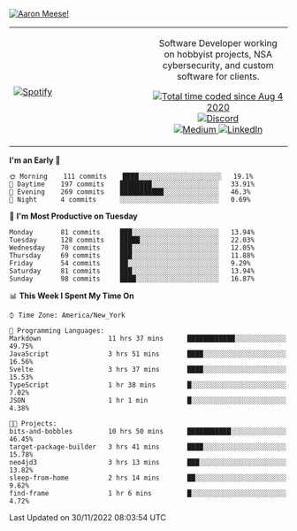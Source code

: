 [![Aaron Meese!](https://user-images.githubusercontent.com/17814535/88975338-a2aabf00-d27f-11ea-963f-8a19608716b4.png)](https://github.com/ajmeese7/readme-ascii "README ASCII")

<!-- Modified from project here: https://github.com/novatorem/novatorem -->
<table width="100%">
  <tr>
  <td width="50%">

&nbsp; <br> [![Spotify](https://ajmeese7.vercel.app/api/spotify)](https://open.spotify.com/user/ajmeese)

  </td>
  <td width="50%">
    <p align="center">
    Software Developer working on hobbyist projects, NSA cybersecurity, and custom software for clients.
    </p>
    <p align="center">
      <a href="https://wakatime.com/@f726891d-3b02-46cd-9b60-e8c59f9e2b14">
        <img src="https://wakatime.com/badge/user/f726891d-3b02-46cd-9b60-e8c59f9e2b14.svg" alt="Total time coded since Aug 4 2020" title="WakaTime" />
      </a>
      <a href="http://link.aaronmeese.com/discord">
        <img src="https://img.shields.io/badge/discord-ajmeese7%234835-369?style=flat-square&logo=discord&logoColor=white&color=purple" alt="Discord" title="Discord">
      </a>
      <br />
      <a href="https://link.aaronmeese.com/medium">
        <img src="https://img.shields.io/badge/medium-ajmeese7-1DB954?style=flat-square&logo=medium&logoColor=white" alt="Medium" title="Medium">
      </a>
      <a href="https://link.aaronmeese.com/linkedin">
        <img src="https://img.shields.io/badge/linkedIn-aaronmeese-1DB954?style=flat-square&logo=linkedin&logoColor=white&color=blue" alt="LinkedIn" title="LinkedIn">
      </a>
    </p>
  </td>

</table>

[//]: <> (The `&nbsp;` is to have Aphelion take up more space)

<!--START_SECTION:waka-->
**I'm an Early 🐤** 

```text
🌞 Morning    111 commits    ████░░░░░░░░░░░░░░░░░░░░░   19.1% 
🌆 Daytime    197 commits    ████████░░░░░░░░░░░░░░░░░   33.91% 
🌃 Evening    269 commits    ███████████░░░░░░░░░░░░░░   46.3% 
🌙 Night      4 commits      ░░░░░░░░░░░░░░░░░░░░░░░░░   0.69%

```
📅 **I'm Most Productive on Tuesday** 

```text
Monday       81 commits     ███░░░░░░░░░░░░░░░░░░░░░░   13.94% 
Tuesday      128 commits    █████░░░░░░░░░░░░░░░░░░░░   22.03% 
Wednesday    70 commits     ███░░░░░░░░░░░░░░░░░░░░░░   12.05% 
Thursday     69 commits     ███░░░░░░░░░░░░░░░░░░░░░░   11.88% 
Friday       54 commits     ██░░░░░░░░░░░░░░░░░░░░░░░   9.29% 
Saturday     81 commits     ███░░░░░░░░░░░░░░░░░░░░░░   13.94% 
Sunday       98 commits     ████░░░░░░░░░░░░░░░░░░░░░   16.87%

```


📊 **This Week I Spent My Time On** 

```text
⌚︎ Time Zone: America/New_York

💬 Programming Languages: 
Markdown                 11 hrs 37 mins      ████████████░░░░░░░░░░░░░   49.75% 
JavaScript               3 hrs 51 mins       ████░░░░░░░░░░░░░░░░░░░░░   16.56% 
Svelte                   3 hrs 37 mins       ████░░░░░░░░░░░░░░░░░░░░░   15.53% 
TypeScript               1 hr 38 mins        █░░░░░░░░░░░░░░░░░░░░░░░░   7.02% 
JSON                     1 hr 1 min          █░░░░░░░░░░░░░░░░░░░░░░░░   4.38%

🐱‍💻 Projects: 
bits-and-bobbles         10 hrs 50 mins      ███████████░░░░░░░░░░░░░░   46.45% 
target-package-builder   3 hrs 41 mins       ████░░░░░░░░░░░░░░░░░░░░░   15.78% 
neo4jd3                  3 hrs 13 mins       ███░░░░░░░░░░░░░░░░░░░░░░   13.82% 
sleep-from-home          2 hrs 14 mins       ██░░░░░░░░░░░░░░░░░░░░░░░   9.62% 
find-frame               1 hr 6 mins         █░░░░░░░░░░░░░░░░░░░░░░░░   4.72%

```


 Last Updated on 30/11/2022 08:03:54 UTC
<!--END_SECTION:waka-->
